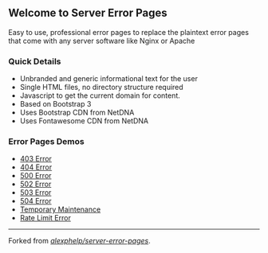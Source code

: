 ## Welcome to Server Error Pages

Easy to use, professional error pages to replace the plaintext error pages that come with any server software like Nginx or Apache

### Quick Details

* Unbranded and generic informational text for the user
* Single HTML files, no directory structure required
* Javascript to get the current domain for content.
* Based on Bootstrap 3
* Uses Bootstrap CDN from NetDNA
* Uses Fontawesome CDN from NetDNA

### Error Pages Demos

* [403 Error](https://funilrys.github.io/server-error-pages/403-error.html)
* [404 Error](https://funilrys.github.io/server-error-pages/404-error.html)
* [500 Error](https://funilrys.github.io/server-error-pages/500-error.html)
* [502 Error](https://funilrys.github.io/server-error-pages/502-error.html)
* [503 Error](https://funilrys.github.io/server-error-pages/503-error.html)
* [504 Error](https://funilrys.github.io/server-error-pages/504-error.html)
* [Temporary Maintenance](https://funilrys.github.io/server-error-pages/maintenance-page.html)
* [Rate Limit Error](https://funilrys.github.io/server-error-pages/rate-limit-error.html)


-----
Forked from *[alexphelp/server-error-pages](https://github.com/alexphelps/server-error-pages)*.

